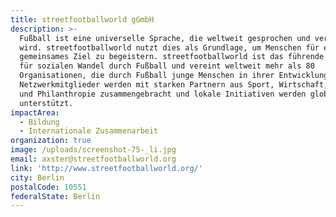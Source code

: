 ```yaml
---
title: streetfootballworld gGmbH
description: >-
  Fußball ist eine universelle Sprache, die weltweit gesprochen und verstanden
  wird. streetfootballworld nutzt dies als Grundlage, um Menschen für ein
  gemeinsames Ziel zu begeistern. streetfootballworld ist das führende Netzwerk
  für sozialen Wandel durch Fußball und vereint weltweit mehr als 80
  Organisationen, die durch Fußball junge Menschen in ihrer Entwicklung stärken.
  Netzwerkmitglieder werden mit starken Partnern aus Sport, Wirtschaft, Politik
  und Philanthropie zusammengebracht und lokale Initiativen werden global
  unterstützt.
impactArea:
  - Bildung
  - Internationale Zusammenarbeit
organization: true
image: /uploads/screenshot-75-_li.jpg
email: axster@streetfootballworld.org
link: 'http://www.streetfootballworld.org/'
city: Berlin
postalCode: 10551
federalState: Berlin
---
```


